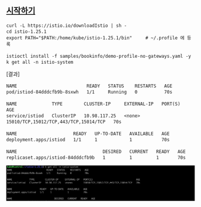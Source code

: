 
## [시작하기](https://istio.io/latest/docs/setup/getting-started/#download) ##

```
curl -L https://istio.io/downloadIstio | sh -
cd istio-1.25.1
export PATH="$PATH:/home/kube/istio-1.25.1/bin"     # ~/.profile 에 등록

istioctl install -f samples/bookinfo/demo-profile-no-gateways.yaml -y
k get all -n istio-system
```
[결과]
```
NAME                          READY   STATUS    RESTARTS   AGE
pod/istiod-84dddcfb9b-8sxwh   1/1     Running   0          70s

NAME             TYPE        CLUSTER-IP     EXTERNAL-IP   PORT(S)                                 AGE
service/istiod   ClusterIP   10.98.117.25   <none>        15010/TCP,15012/TCP,443/TCP,15014/TCP   70s

NAME                     READY   UP-TO-DATE   AVAILABLE   AGE
deployment.apps/istiod   1/1     1            1           70s

NAME                                DESIRED   CURRENT   READY   AGE
replicaset.apps/istiod-84dddcfb9b   1         1         1       70s
```
![](https://github.com/gnosia93/k8s-on-mac/blob/main/images/istio-demo-profile-1.png)
